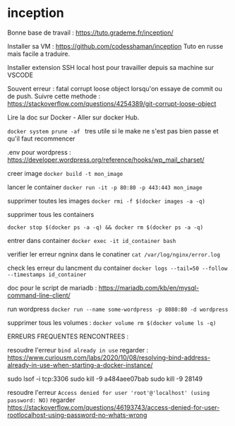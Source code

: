 # inception

Bonne base de travail :
https://tuto.grademe.fr/inception/

Installer sa VM : https://github.com/codesshaman/inception
Tuto en russe mais facile a traduire.

Installer extension SSH local host pour travailler depuis sa machine sur VSCODE

Souvent erreur :
fatal corrupt loose object lorsqu'on essaye de commit ou de push.
Suivre cette methode : https://stackoverflow.com/questions/4254389/git-corrupt-loose-object

Lire la doc  sur Docker - Aller sur docker Hub.

```docker system prune -af ``` tres utile si le make ne s'est pas bien passe et qu'il faut recommencer

.env pour wordpress : https://developer.wordpress.org/reference/hooks/wp_mail_charset/

creer image
```docker build -t mon_image ```

lancer le container
```docker run -it -p 80:80 -p 443:443 mon_image```

supprimer toutes les images
```docker rmi -f $(docker images -a -q)```

supprimer tous les containers

```docker stop $(docker ps -a -q) && docker rm $(docker ps -a -q)```

entrer dans container
```docker exec -it id_container bash```

verifier ler erreur ngninx dans le conatiner
```cat /var/log/nginx/error.log```

check les erreur du lancment du container
```docker logs --tail=50 --follow --timestamps id_container```

doc pour le script de mariadb : https://mariadb.com/kb/en/mysql-command-line-client/

run wordpress
```docker run --name some-wordpress -p 8080:80 -d wordpress```

supprimer tous les volumes :
```docker volume rm $(docker volume ls -q)```

ERREURS FREQUENTES RENCONTREES :

resoudre l'erreur ```bind already in use```
regarder : https://www.curiousm.com/labs/2020/10/08/resolving-bind-address-already-in-use-when-starting-a-docker-instance/

sudo lsof -i tcp:3306
sudo kill -9 a484aee07bab
sudo kill -9 28149

resoudre l'erreur ```Access denied for user 'root'@'localhost' (using password: NO)```
regarder https://stackoverflow.com/questions/46193743/access-denied-for-user-rootlocalhost-using-password-no-whats-wrong
